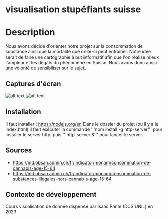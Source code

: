 # visualisation stupéfiants suisse

# Description

Nous avons décidé d'orienter notre projet sur la consommation de substance ainsi que la mortalité que celle-ci peut entrainer. Notre idée serait de faire une cartographie à but informatif afin que l'on réalise mieux l'ampleur et les dégâts du phénomène en Suisse. Nous avons donc aussi une volonté de sensibiliser sur le sujet.

## Captures d'écran

![alt text]("images/capture1.png")
![alt text]("images/capture2.png")

## Installation

Il faut installer : https://nodejs.org/en
Dans le dossier du projet (ou il y a le index.html) il faut exécuter la commande 
'''npm install -g http-server''' pour installer le server http.
puis 
'''http-server &''' pour lancer le server.

## Sources

-	https://ind.obsan.admin.ch/fr/indicator/monam/consommation-de-cannabis-age-15-64
-	https://ind.obsan.admin.ch/fr/indicator/monam/consommation-de-substances-illegales-hors-cannabis-age-15-64

## Contexte de développement
Cours visualisation de donnée dispensé par Isaac Pante (DCS UNIL) en 2023